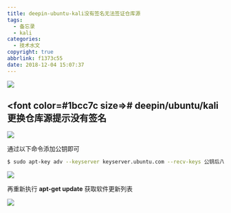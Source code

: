 ```yaml
---
title: deepin-ubuntu-kali没有签名无法签证仓库源
tags:
  - 备忘录
  - kali
categories:
  - 技术水文
copyright: true
abbrlink: f1373c55
date: 2018-12-04 15:07:37
---
```


![](https://ae01.alicdn.com/kf/HTB1Laqbav1H3KVjSZFBq6zSMXXaq.jpg)
<!--more-->

## <font color=#1bcc7c size=>#</font> deepin/ubuntu/kali更换仓库源提示没有签名 ##

![](https://ae01.alicdn.com/kf/HTB1dUKaav1H3KVjSZFH762KppXaT.png)

通过以下命令添加公钥即可

```bash
$ sudo apt-key adv --keyserver keyserver.ubuntu.com --recv-keys 公钥后八位
```

![](https://ae01.alicdn.com/kf/HTB1Z1KiaBGw3KVjSZFD760WEpXa5.png)

再重新执行 **apt-get update** 获取软件更新列表

![](https://ae01.alicdn.com/kf/HTB1KV9baxiH3KVjSZPf760BiVXai.png)